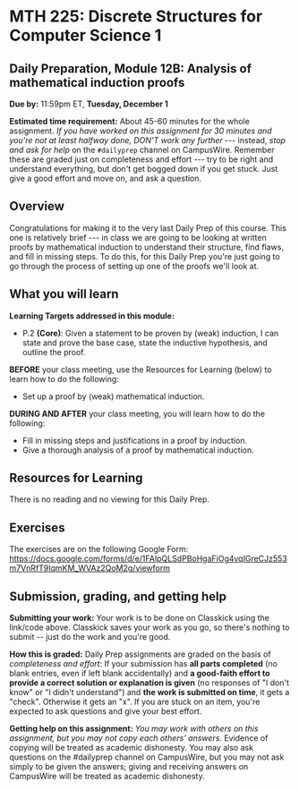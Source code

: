 # MTH 225: Discrete Structures for Computer Science 1 

## Daily Preparation, Module 12B: Analysis of mathematical induction proofs

**Due by:** 11:59pm ET, **Tuesday, December 1** 

**Estimated time requirement:** About 45-60 minutes for the whole assignment. *If you have worked on this assignment for 30 minutes and you're not at least halfway done, DON'T work any further* --- instead, *stop and ask for help* on the `#dailyprep` channel on CampusWire. Remember these are graded just on completeness and effort --- try to be right and understand everything, but don't get bogged down if you get stuck. Just give a good effort and move on, and ask a question. 



## Overview 

Congratulations for making it to the very last Daily Prep of this course. This one is relatively brief --- in class we are going to be looking at written proofs by mathematical induction to understand their structure, find flaws, and fill in missing steps. To do this, for this Daily Prep you're just going to go through the process of setting up one of the proofs we'll look at. 


## What you will learn 

**Learning Targets addressed in this module:** 

-   P.2  **(Core)**: Given a statement to be proven by (weak) induction, I can state and prove the base case, state the inductive hypothesis, and outline the proof.

**BEFORE** your class meeting, use the Resources for Learning (below) to learn how to do the following: 

- Set up a proof by (weak) mathematical induction. 

**DURING AND AFTER** your class meeting, you will learn how to do the following: 

- Fill in missing steps and justifications in a proof by induction. 
- Give a thorough analysis of a proof by mathematical induction. 

## Resources for Learning

There is no reading and no viewing for this Daily Prep. 

## Exercises

The exercises are on the following Google Form: https://docs.google.com/forms/d/e/1FAIpQLSdPBoHgaFiOg4vqIGreCJz553m7VnRfT9IqmKM_WVAz2QoM2g/viewform

## Submission, grading, and getting help 

**Submitting your work:** Your work is to be done on Classkick using the link/code above. Classkick saves your work as you go, so there's nothing to submit -- just do the work and you're good. 

**How this is graded:** Daily Prep assignments are graded on the basis of *completeness and effort*: If your submission has **all parts completed** (no blank entries, even if left blank accidentally) and **a good-faith effort to provide a correct solution or explanation is given** (no responses of "I don't know" or "I didn't understand") and **the work is submitted on time**, it gets a "check". Otherwise it gets an "x". If you are stuck on an item, you're expected to ask questions and give your best effort.  

**Getting help on this assignment:** *You may work with others on this assignment, but you may not copy each others' answers.* Evidence of copying will be treated as academic dishonesty. You may also ask questions on the #dailyprep channel on CampusWire, but you may not ask simply to be given the answers; giving and receiving answers on CampusWire will be treated as academic dishonesty.
<!--stackedit_data:
eyJoaXN0b3J5IjpbMjM0ODc5NzE3XX0=
-->